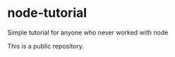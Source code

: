 # node-tutorial
Simple tutorial for anyone who never worked with node

This is a public repository.
